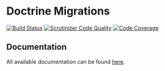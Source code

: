 # Doctrine Migrations

[![Build Status](https://travis-ci.org/doctrine/migrations.svg)](https://travis-ci.org/doctrine/migrations)
[![Scrutinizer Code Quality](https://scrutinizer-ci.com/g/doctrine/migrations/badges/quality-score.png?b=master)](https://scrutinizer-ci.com/g/doctrine/migrations/?branch=master)
[![Code Coverage](https://scrutinizer-ci.com/g/doctrine/migrations/badges/coverage.png?b=master)](https://scrutinizer-ci.com/g/doctrine/migrations/?branch=master)

## Documentation

All available documentation can be found [here](https://www.doctrine-project.org/projects/migrations.html).
